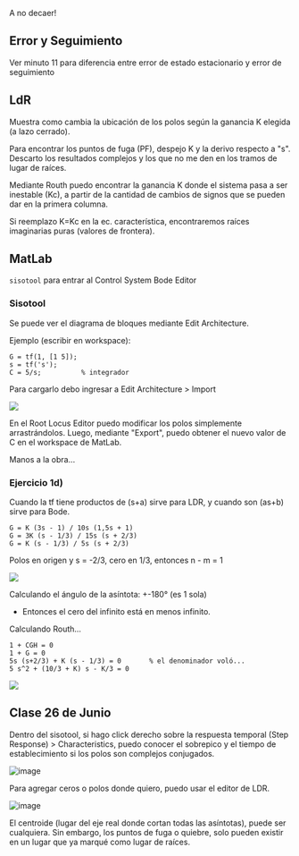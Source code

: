 A no decaer!

## Error y Seguimiento
Ver minuto 11 para diferencia entre error de estado estacionario y error de seguimiento

## LdR
Muestra como cambia la ubicación de los polos según la ganancia K elegida (a lazo cerrado).

Para encontrar los puntos de fuga (PF), despejo K y la derivo respecto a "s". Descarto los resultados complejos y los que no me den en los tramos de lugar de raíces.

Mediante Routh puedo encontrar la ganancia K donde el sistema pasa a ser inestable (Kc), a partir de la cantidad de cambios de signos que se pueden dar en la primera columna.

Si reemplazo K=Kc en la ec. característica, encontraremos raíces imaginarias puras (valores de frontera).

## MatLab
```sisotool``` para entrar al Control System Bode Editor

### Sisotool
Se puede ver el diagrama de bloques mediante Edit Architecture.

Ejemplo (escribir en workspace): 
```
G = tf(1, [1 5]);
s = tf('s');
C = 5/s;          % integrador
```

Para cargarlo debo ingresar a Edit Architecture > Import

![](fig1.png)

En el Root Locus Editor puedo modificar los polos simplemente arrastrándolos. Luego, mediante "Export", puedo obtener el nuevo valor de C en el workspace de MatLab.

Manos a la obra...

### Ejercicio 1d)

Cuando la tf tiene productos de (s+a) sirve para LDR, y cuando son (as+b) sirve para Bode.

```
G = K (3s - 1) / 10s (1,5s + 1) 
G = 3K (s - 1/3) / 15s (s + 2/3)
G = K (s - 1/3) / 5s (s + 2/3)
```

Polos en origen y s = -2/3, cero en 1/3, entonces n - m = 1

![](FIG2.png)

Calculando el ángulo de la asíntota: +-180° (es 1 sola)
* Entonces el cero del infinito está en menos infinito.

Calculando Routh... 
```
1 + CGH = 0
1 + G = 0
5s (s+2/3) + K (s - 1/3) = 0       % el denominador voló...
5 s^2 + (10/3 + K) s - K/3 = 0
```

![](fig3.png)

## Clase 26 de Junio
Dentro del sisotool, si hago click derecho sobre la respuesta temporal (Step Response) > Characteristics, puedo conocer el sobrepico y el tiempo de establecimiento si los polos son complejos conjugados.

![image](https://github.com/sergiocarp10/unlp-tramo-final/assets/66924320/18e18ea1-f778-4735-945c-94debcfa1ae8)

Para agregar ceros o polos donde quiero, puedo usar el editor de LDR.

![image](https://github.com/sergiocarp10/unlp-tramo-final/assets/66924320/9bc17d3e-7d5e-42ed-9f25-9166de215db0)

El centroide (lugar del eje real donde cortan todas las asíntotas), puede ser cualquiera. Sin embargo, los puntos de fuga o quiebre, solo pueden existir en un lugar que ya marqué como lugar de raíces.
